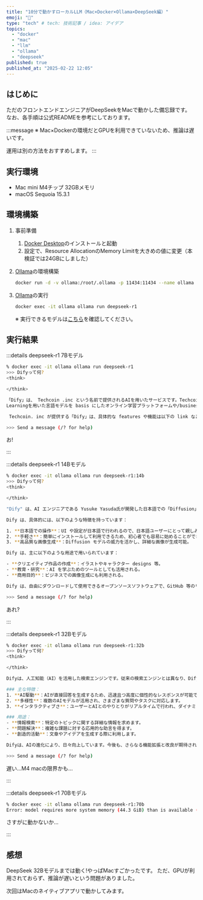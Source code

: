 ```yaml
---
title: "10分で動かすローカルLLM（Mac×Docker×Ollama×DeepSeek編）"
emoji: "🐷"
type: "tech" # tech: 技術記事 / idea: アイデア
topics:
  - "docker"
  - "mac"
  - "llm"
  - "ollama"
  - "deepseek"
published: true
published_at: "2025-02-22 12:05"
---
```


## はじめに

ただのフロントエンドエンジニアがDeepSeekをMacで動かした備忘録です。
なお、各手順は公式READMEを参考にしております。

:::message
※ Mac×Dockerの環境だとGPUを利用できていないため、推論は遅いです。

運用は別の方法をおすすめします。
:::

## 実行環境

- Mac mini M4チップ 32GBメモリ
- macOS Sequoia 15.3.1

## 環境構築

1. 事前準備

   1. [Docker Desktop](https://www.docker.com/ja-jp/)のインストールと起動
   1. 設定で、Resource AllocationのMemory Limitを大きめの値に変更（本検証では24GBにしました）

1. [Ollama](https://github.com/ollama/ollama)の環境構築

   ```bash
   docker run -d -v ollama:/root/.ollama -p 11434:11434 --name ollama ollama/ollama
   ```

1. [Ollama](https://github.com/ollama/ollama)の実行

   ```bash
   docker exec -it ollama ollama run deepseek-r1
   ```

   ※ 実行できるモデルは[こちら](https://ollama.com/search)を確認してください。

## 実行結果

:::details deepseek-r1 7Bモデル

```bash
% docker exec -it ollama ollama run deepseek-r1
>>> Difyって何?
<think>

</think>

「Dify」は、 Techcoin .inc という名前で提供されるAIを用いたサービスです。Techcoin..inc は、AIを活用した多様なツールやサービスを提供している seemot が主な業界です。具体的に「Dify」は、Deep
Learningを用いた言語モデルを basis にしたオンライン学習プラットフォームや/businesS プLATFORM  someway service 等各种AIを活用したサービス似乎是です。

 Techcoin. inc が提供する「Dify」は、具体的な features や機能は以下の link などを参考に最好です。

>>> Send a message (/? for help)
```

お!

:::

:::details deepseek-r1 14Bモデル

```bash
% docker exec -it ollama ollama run deepseek-r1:14b
>>> Difyって何?
<think>

</think>

"Dify" は、AI エンジニアである Yusuke Yasuda氏が開発した日本語での「Diffusion」を活用した画像生成モデルです。 Diffusion モデルは、ノイズ（雑音）から徐々に信号を取り出すことで、高品質な画像を生成する手法です。

Dify は、具体的には、以下のような特徴を持っています：

1. **日本語での操作**：UI や設定が日本語で行われるので、日本語ユーザーにとって親しみやすい。
2. **手軽さ**：簡単にインストールして利用できるため、初心者でも容易に始めることができる。
3. **高品質な画像生成**：Diffusion モデルの威力を活かし、詳細な画像が生成可能。

Dify は、主に以下のような用途で用いられています：

- **クリエイティブ作品の作成**：イラストやキャラクター designs 等。
- **教育・研究**：AI を学ぶためのツールとしても活用される。
- **商用目的**：ビジネスでの画像生成にも利用される。

Dify は、自由にダウンロードして使用できるオープンソースソフトウェアで、GitHub 等のリポジトリから入手可能です。

>>> Send a message (/? for help)
```

あれ?

:::

:::details deepseek-r1 32Bモデル

```bash
% docker exec -it ollama ollama run deepseek-r1:32b
>>> Difyって何?
<think>

</think>

Difyは、人工知能（AI）を活用した検索エンジンです。従来の検索エンジンとは異なり、Difyはユーザーが入力する質問や命令に対し、AIが直接応答します。この機能により、ユーザーはより具体的で個人化された情報を得ることができます。

### 主な特徴：
1. **AI駆動**：AIが直接回答を生成するため、迅速且つ高度に個性的なレスポンスが可能です。
2. **多様性**：複数のAIモデルが活用され、さまざまな質問やタスクに対応します。
3. **インタラクティブさ**：ユーザーとAIとのやりとりがリアルタイムで行われ、ダイナミックに調整可能です。

### 用途：
- **情報検索**：特定のトピックに関する詳細な情報を求めます。
- **問題解決**：複雑な課題に対する応用的な助言を得ます。
- **創造的活動**：文章やアイデアを生成する際に利用します。

Difyは、AIの進化により、日々向上しています。今後も、さらなる機能拡張と改良が期待されています。

>>> Send a message (/? for help)
```

遅い...M4 macの限界かも...

:::

:::details deepseek-r1 70Bモデル

```bash
% docker exec -it ollama ollama run deepseek-r1:70b
Error: model requires more system memory (44.3 GiB) than is available (23.6 GiB)
```

さすがに動かないか...

:::

## 感想

DeepSeek 32Bモデルまでは動く!やっぱMacすごかったです。
ただ、GPUが利用されておらず、推論が遅いという問題がありました。

次回はMacのネイティブアプリで動かしてみます。
